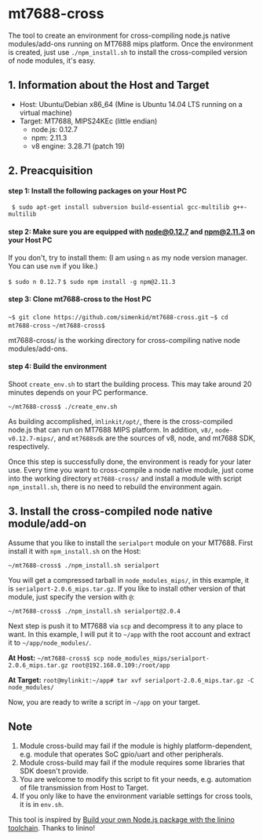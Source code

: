 # mt7688-cross
The tool to create an environment for cross-compiling node.js native modules/add-ons running on MT7688 mips platform. Once the environment is created, just use `./npm_install.sh` to install the cross-compiled version of node modules, it's easy.

## 1. Information about the Host and Target

* Host: Ubuntu/Debian x86_64 (Mine is Ubuntu 14.04 LTS running on a virtual machine)
* Target: MT7688, MIPS24KEc (little endian)  
    * node.js: 0.12.7
    * npm: 2.11.3
    * v8 engine: 3.28.71 (patch 19)

## 2. Preacquisition

#### step 1: Install the following packages on your Host PC  

` $ sudo apt-get install subversion build-essential gcc-multilib g++-multilib`

#### step 2: Make sure you are equipped with **node@0.12.7** and **npm@2.11.3** on your Host PC
If you don't, try to install them: (I am using `n` as my node version manager. You can use `nvm` if you like.)

`$ sudo n 0.12.7`
`$ sudo npm install -g npm@2.11.3`

#### step 3: Clone **mt7688-cross** to the Host PC

`~$ git clone https://github.com/simenkid/mt7688-cross.git`
`~$ cd mt7688-cross`
`~/mt7688-cross$`

mt7688-cross/ is the working directory for cross-compiling native node modules/add-ons.

#### step 4: Build the environment
Shoot `create_env.sh` to start the building process. This may take around 20 minutes depends on your PC performance.

`~/mt7688-cross$ ./create_env.sh`

As building accomplished,  in`linkit/opt/`, there is the cross-compiled node.js that can run on MT7688 MIPS platform. In addition, `v8/`, `node-v0.12.7-mips/`, and `mt7688sdk` are the sources of v8, node, and mt7688 SDK, respectively.

Once this step is successfully done, the environment is ready for your later use. Every time you want to cross-compile a node native module, just come into the working directory `mt7688-cross/` and install a module with script `npm_install.sh`, there is no need to rebuild the environment again.   

## 3. Install the cross-compiled node native module/add-on

Assume that you like to install the `serialport` module on your MT7688. First install it with `npm_install.sh` on the Host:

`~/mt7688-cross$ ./npm_install.sh serialport`  

You will get a compressed tarball in `node_modules_mips/`, in this example, it is `serialport-2.0.6_mips.tar.gz`. If you like to install other version of that module, just specify the version with `@`:

`~/mt7688-cross$ ./npm_install.sh serialport@2.0.4`  

Next step is push it to MT7688 via `scp` and decompress it to any place to want. In this example, I will put it to `~/app` with the root account and extract it to `~/app/node_modules/`.

**At Host:**
`~/mt7688-cross$ scp node_modules_mips/serialport-2.0.6_mips.tar.gz root@192.168.0.109:/root/app`  

**At Target:**
`root@mylinkit:~/app# tar xvf serialport-2.0.6_mips.tar.gz -C node_modules/` 

Now, you are ready to write a script in `~/app` on your target.

## Note

1. Module cross-build may fail if the module is highly platform-dependent, e.g. module that operates SoC gpio/uart and other peripherals. 
2. Module cross-build may fail if the module requires some libraries that SDK doesn't provide. 
3. You are welcome to modify this script to fit your needs, e.g. automation of file transmission from Host to Target.
4. If you only like to have the environment variable settings for cross tools, it is in `env.sh`.

This tool is inspired by [Build your own Node.js package with the linino toolchain](http://wiki.linino.org/doku.php?id=wiki:nodepackage). Thanks to linino!
